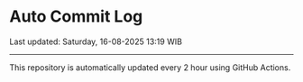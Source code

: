 # Auto Commit Log

Last updated: Saturday, 16-08-2025 13:19 WIB

---

This repository is automatically updated every 2 hour using GitHub Actions.
